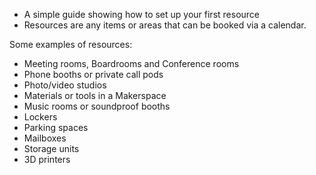 - A simple guide showing how to set up your first resource
- Resources are any items or areas that can be booked via a calendar.

Some examples of resources:

- Meeting rooms, Boardrooms and Conference rooms
- Phone booths or private call pods
- Photo/video studios
- Materials or tools in a Makerspace
- Music rooms or soundproof booths
- Lockers
- Parking spaces
- Mailboxes
- Storage units
- 3D printers
